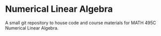 # Numerical Linear Algebra
A small git repository to house code and course materials for MATH 495C Numerical Linear Algebra.
